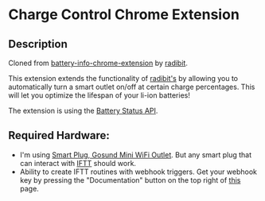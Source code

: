 # Charge Control Chrome Extension

<!-- <h1 align="center">
	<img width="150" src="https://rawgit.com/radibit/battery-info-chrome-extension/master/images/logo.svg" alt="Battery Info">
	<br>
	<br>
</h1>

> Check easily your laptop battery status. -->

## Description
Cloned from [battery-info-chrome-extension](https://github.com/radibit/battery-info-chrome-extension) by [radibit](https://github.com/radibit).

This extension extends the functionality of [radibit's](https://github.com/radibit) by allowing you to automatically turn a smart outlet on/off at certain charge percentages. This will let you optimize the lifespan of your li-ion batteries!

The extension is using the [Battery Status API](https://developer.mozilla.org/en-US/docs/Web/API/Battery_Status_API).

## Required Hardware:
* I'm using [Smart Plug, Gosund Mini WiFi Outlet](https://smile.amazon.com/gp/product/B079MFTYMV/ref=ppx_yo_dt_b_asin_title_o03_s00?ie=UTF8&psc=1). But any smart plug that can interact with [IFTT](https://ifttt.com/) should work.
* Ability to create IFTT routines with webhook triggers. Get your webhook key by pressing the "Documentation" button on the top right of [this](https://maker.ifttt.com/use) page.

<!-- Features:
- Shows current battery charge level as a badge on the icon (updates on every two minutes)
- Provides information about the remaining time / time until full charge (on icon click)
- Indicates with an icon whether or not the laptop is connected to a power adapter

<img width="150" src="images/screenshot-1.png" alt="Battery Info Screenshot 1">

<img width="150" src="images/screenshot-2.png" alt="Battery Info Screenshot 2"> -->

<!-- It's available on the [Chrome Web Store](https://chrome.google.com/webstore/detail/battery-info/jchnojkeefjdioodimacimfiefjdbpag). -->
